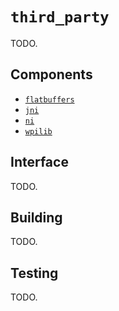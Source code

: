 # `third_party`

TODO.

## Components

* [`flatbuffers`](/third_party/flatbuffers)
* [`jni`](/third_party/jni)
* [`ni`](/third_party/ni)
* [`wpilib`](/third_party/wpilib)

## Interface

TODO.

## Building

TODO.

## Testing

TODO.